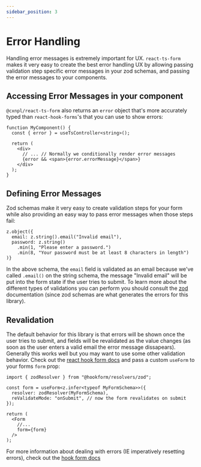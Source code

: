 ```yaml
---
sidebar_position: 3
---
```


# Error Handling

Handling error messages is extremely important for UX. `react-ts-form` makes it very easy to create the best error handling UX by allowing passing validation step specific error messages in your zod schemas, and passing the error messages to your components.

## Accessing Error Messages in your component

`@cxnpl/react-ts-form` also returns an <code>error</code> object that's more accurately typed than `react-hook-forms`'s that you can use to show errors:

```tsx
function MyComponent() {
  const { error } = useTsController<string>();

  return (
    <div>
      // ... // Normally we conditionally render error messages
      {error && <span>{error.errorMessage}</span>}
    </div>
  );
}
```

## Defining Error Messages

Zod schemas make it very easy to create validation steps for your form while also providing an easy way to pass error messages when those steps fail:

```tsx
z.object({
  email: z.string().email("Invalid email"),
  password: z.string()
    .min(1, "Please enter a password.")
    .min(8, "Your password must be at least 8 characters in length")
)}
```

In the above schema, the `email` field is validated as an email because we've called `.email()` on the string schema, the message "Invalid email" will be put into the form state if the user tries to submit. To learn more about the different types of validations you can perform you should consult the [zod](https://github.com/colinhacks/zod) documentation (since zod schemas are what generates the errors for this library).

## Revalidation

The default behavior for this library is that errors will be shown once the user tries to submit, and fields will be revalidated as the value changes (as soon as the user enters a valid email the error message dissapears). Generally this works well but you may want to use some other validation behavior. Check out the [react hook form docs](https://react-hook-form.com/api/useform) and pass a custom `useForm` to your forms `form` prop:

```tsx
import { zodResolver } from "@hookform/resolvers/zod";

const form = useForm<z.infer<typeof MyFormSchema>>({
  resolver: zodResolver(MyFormSchema),
  reValidateMode: "onSubmit", // now the form revalidates on submit
});

return (
  <Form
    //...
    form={form}
  />
);
```

For more information about dealing with errors (IE imperatively resetting errors), check out the [hook form docs](https://react-hook-form.com)
